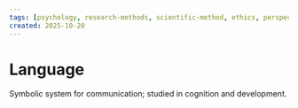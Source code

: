 ```yaml
---
tags: [psychology, research-methods, scientific-method, ethics, perspectives]
created: 2025-10-20
---
```

# Language

Symbolic system for communication; studied in cognition and development.
